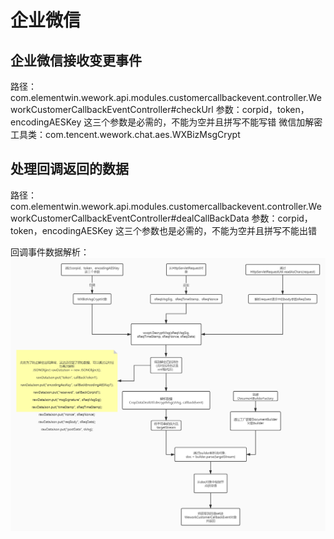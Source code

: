 # 企业微信

## 企业微信接收变更事件
 路径：com.elementwin.wework.api.modules.customercallbackevent.controller.WeworkCustomerCallbackEventController#checkUrl
 参数：corpid，token，encodingAESKey 这三个参数是必需的，不能为空并且拼写不能写错
 微信加解密工具类：com.tencent.wework.chat.aes.WXBizMsgCrypt
 
## 处理回调返回的数据
 路径：com.elementwin.wework.api.modules.customercallbackevent.controller.WeworkCustomerCallbackEventController#dealCallBackData
 参数：corpid，token，encodingAESKey 这三个参数也是必需的，不能为空并且拼写不能出错
 
回调事件数据解析：
![解析企业微信事件返回的值](pic/解析企业微信事件返回的值.jpg)
